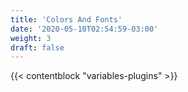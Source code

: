 ```yaml
---
title: 'Colors And Fonts'
date: '2020-05-10T02:54:59-03:00'
weight: 3
draft: false
---
```


{{< contentblock "variables-plugins" >}}